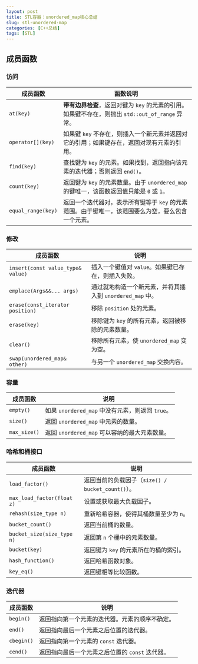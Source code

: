 ```yaml
---
layout: post
title: STL容器：unordered_map核心总结
slug: stl-unordered-map
categories: [C++总结]
tags: [STL]
---
```


## 成员函数

### **访问**

| 成员函数                           | 函数说明                                                     |
| ---------------------------------- | ------------------------------------------------------------ |
| `at(key)`          | **带有边界检查**，返回对键为 `key` 的元素的引用。如果键不存在，则抛出 `std::out_of_range` 异常。 |
| `operator[](key)`  | 如果键 `key` 不存在，则插入一个新元素并返回对它的引用；如果键存在，返回对现有元素的引用。 |
| `find(key)`        | 查找键为 `key` 的元素。如果找到，返回指向该元素的迭代器；否则返回 `end()`。 |
| `count(key)`       | 返回键为 `key` 的元素数量。由于 `unordered_map` 的键唯一，该函数返回值只能是 `0` 或 `1`。 |
| `equal_range(key)` | 返回一个迭代器对，表示所有键等于 `key` 的元素范围。由于键唯一，该范围要么为空，要么包含一个元素。 |

### **修改**

| 成员函数                          | 说明                                                      |
| --------------------------------- | --------------------------------------------------------- |
| `insert(const value_type& value)` | 插入一个键值对 `value`。如果键已存在，则插入失败。        |
| `emplace(Args&&... args)`         | 通过就地构造一个新元素，并将其插入到 `unordered_map` 中。 |
| `erase(const_iterator position)`  | 移除 `position` 处的元素。                                |
| `erase(key)`      | 移除键为 `key` 的所有元素，返回被移除的元素数量。         |
| `clear()`                         | 移除所有元素，使 `unordered_map` 变为空。                 |
| `swap(unordered_map& other)`      | 与另一个 `unordered_map` 交换内容。                       |

### **容量**

| 成员函数     | 说明                                             |
| ------------ | ------------------------------------------------ |
| `empty()`    | 如果 `unordered_map` 中没有元素，则返回 `true`。 |
| `size()`     | 返回 `unordered_map` 中元素的数量。              |
| `max_size()` | 返回 `unordered_map` 可以容纳的最大元素数量。    |

### **哈希和桶接口**

| 成员函数                      | 说明                                              |
| ----------------------------- | ------------------------------------------------- |
| `load_factor()`               | 返回当前的负载因子（`size() / bucket_count()`）。 |
| `max_load_factor(float z)`    | 设置或获取最大负载因子。                          |
| `rehash(size_type n)`         | 重新哈希容器，使得其桶数量至少为 `n`。            |
| `bucket_count()`              | 返回当前桶的数量。                                |
| `bucket_size(size_type n)`    | 返回第 `n` 个桶中的元素数量。                     |
| `bucket(key)` | 返回键为 `key` 的元素所在的桶的索引。             |
| `hash_function()`             | 返回哈希函数对象。                                |
| `key_eq()`                    | 返回键相等比较函数。                              |

### **迭代器**

| 成员函数   | 说明                                            |
| ---------- | ----------------------------------------------- |
| `begin()`  | 返回指向第一个元素的迭代器。元素的顺序不确定。  |
| `end()`    | 返回指向最后一个元素之后位置的迭代器。          |
| `cbegin()` | 返回指向第一个元素的 `const` 迭代器。           |
| `cend()`   | 返回指向最后一个元素之后位置的 `const` 迭代器。 |
